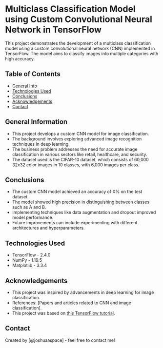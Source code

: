 # Multiclass Classification Model using Custom Convolutional Neural Network in TensorFlow

This project demonstrates the development of a multiclass classification model using a custom convolutional neural network (CNN) implemented in TensorFlow. The model aims to classify images into multiple categories with high accuracy.

## Table of Contents
* [General Info](#general-information)
* [Technologies Used](#technologies-used)
* [Conclusions](#conclusions)
* [Acknowledgements](#acknowledgements)
* [Contact](#contact)

## General Information
- This project develops a custom CNN model for image classification.
- The background involves exploring advanced image recognition techniques in deep learning.
- The business problem addresses the need for accurate image classification in various sectors like retail, healthcare, and security.
- The dataset used is the CIFAR-10 dataset, which consists of 60,000 32x32 color images in 10 classes, with 6,000 images per class.

## Conclusions
- The custom CNN model achieved an accuracy of X% on the test dataset.
- The model showed high precision in distinguishing between classes such as A and B.
- Implementing techniques like data augmentation and dropout improved model performance.
- Future improvements can include experimenting with different architectures and hyperparameters.

## Technologies Used
- TensorFlow - 2.4.0
- NumPy - 1.19.5
- Matplotlib - 3.3.4

## Acknowledgements
- This project was inspired by advancements in deep learning for image classification.
- References: [Papers and articles related to CNN and image classification].
- This project was based on [this TensorFlow tutorial](https://www.tensorflow.org/tutorials/images/cnn).

## Contact
Created by [@joshuaaspace] - feel free to contact me!

<!-- Optional -->
<!-- ## License -->
<!-- This project is open source and available under the [... License](). -->
